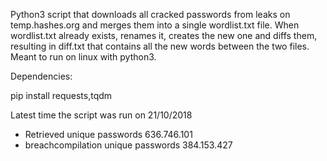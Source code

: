 Python3 script that downloads all cracked passwords from leaks on temp.hashes.org and merges them into a single wordlist.txt file.
When wordlist.txt already exists, renames it, creates the new one and diffs them, resulting in diff.txt that contains all the new words between the two files.
Meant to run on linux with python3.

Dependencies:

pip install requests,tqdm

Latest time the script was run on 21/10/2018 
* Retrieved unique passwords 636.746.101 
* breachcompilation unique passwords 384.153.427 
